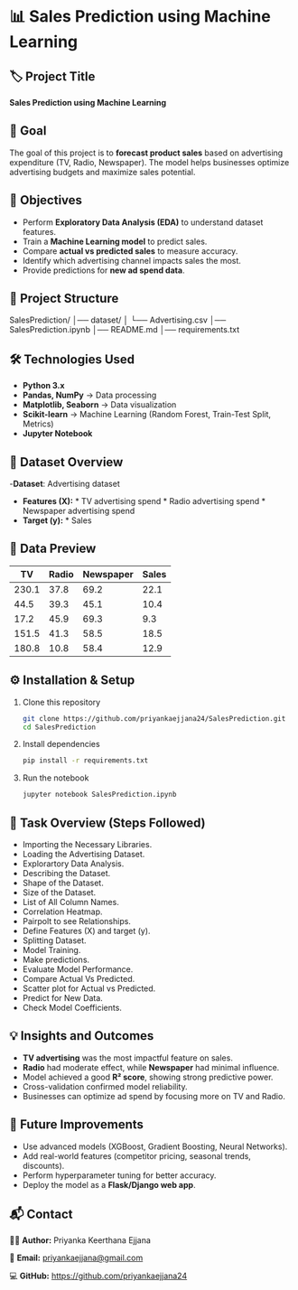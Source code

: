 # 📊 Sales Prediction using Machine Learning


## 🏷️ Project Title

**Sales Prediction using  Machine Learning**


## 🎯 Goal

The goal of this project is to **forecast product sales** based on advertising expenditure (TV, Radio, Newspaper). The model helps businesses optimize advertising budgets and maximize sales potential.



## 🎯 Objectives

* Perform **Exploratory Data Analysis (EDA)** to understand dataset features.
* Train a **Machine Learning model** to predict sales.
* Compare **actual vs predicted sales** to measure accuracy.
* Identify which advertising channel impacts sales the most.
* Provide predictions for **new ad spend data**.



## 📂 Project Structure


SalesPrediction/
│── dataset/
│   └── Advertising.csv
│── SalesPrediction.ipynb
│── README.md
│── requirements.txt



## 🛠️ Technologies Used

- **Python 3.x**
- **Pandas, NumPy** → Data processing
- **Matplotlib, Seaborn** → Data visualization
- **Scikit-learn** → Machine Learning (Random Forest, Train-Test Split, Metrics)
- **Jupyter Notebook**



## 📑 Dataset Overview

-**Dataset**: Advertising dataset
-  **Features (X):**
              * TV advertising spend
              * Radio advertising spend
              * Newspaper advertising spend
- **Target (y):**
              * Sales


## 👀 Data Preview

| TV    | Radio | Newspaper | Sales |
| ----- | ----- | --------- | ----- |
| 230.1 | 37.8  | 69.2      | 22.1  |
| 44.5  | 39.3  | 45.1      | 10.4  |
| 17.2  | 45.9  | 69.3      | 9.3   |
| 151.5 | 41.3  | 58.5      | 18.5  |
| 180.8 | 10.8  | 58.4      | 12.9  |



## ⚙️ Installation & Setup

1. Clone this repository

   ```bash
   git clone https://github.com/priyankaejjana24/SalesPrediction.git
   cd SalesPrediction
   ```
2. Install dependencies

   ```bash
   pip install -r requirements.txt
   ```
3. Run the notebook

   ```bash
   jupyter notebook SalesPrediction.ipynb
   ```


## 📌 Task Overview (Steps Followed)

- Importing the Necessary Libraries.
- Loading the Advertising Dataset.
- Explorartory Data Analysis.
- Describing the Dataset.
- Shape of the Dataset.
- Size of the Dataset.
- List of All Column Names.
- Correlation Heatmap.
- Pairpolt to see Relationships.
- Define Features (X) and target (y).
- Splitting Dataset.
- Model Training.
- Make predictions.
- Evaluate Model Performance.
- Compare Actual Vs Predicted.
- Scatter plot for Actual vs Predicted.
- Predict for New Data.
- Check Model Coefficients.



## 💡 Insights and Outcomes

* **TV advertising** was the most impactful feature on sales.
* **Radio** had moderate effect, while **Newspaper** had minimal influence.
* Model achieved a good **R² score**, showing strong predictive power.
* Cross-validation confirmed model reliability.
* Businesses can optimize ad spend by focusing more on TV and Radio.



## 🚀 Future Improvements

* Use advanced models (XGBoost, Gradient Boosting, Neural Networks).
* Add real-world features (competitor pricing, seasonal trends, discounts).
* Perform hyperparameter tuning for better accuracy.
* Deploy the model as a **Flask/Django web app**.



## 📬 Contact

👩‍💻 **Author:** Priyanka Keerthana Ejjana

📧 **Email:** priyankaejjana@gmail.com

💻 **GitHub:** https://github.com/priyankaejjana24


